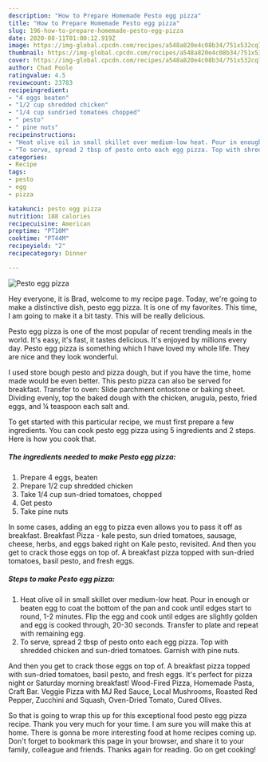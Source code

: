 ```yaml
---
description: "How to Prepare Homemade Pesto egg pizza"
title: "How to Prepare Homemade Pesto egg pizza"
slug: 196-how-to-prepare-homemade-pesto-egg-pizza
date: 2020-08-11T01:00:12.919Z
image: https://img-global.cpcdn.com/recipes/a548a820e4c08b34/751x532cq70/pesto-egg-pizza-recipe-main-photo.jpg
thumbnail: https://img-global.cpcdn.com/recipes/a548a820e4c08b34/751x532cq70/pesto-egg-pizza-recipe-main-photo.jpg
cover: https://img-global.cpcdn.com/recipes/a548a820e4c08b34/751x532cq70/pesto-egg-pizza-recipe-main-photo.jpg
author: Chad Poole
ratingvalue: 4.5
reviewcount: 23783
recipeingredient:
- "4 eggs beaten"
- "1/2 cup shredded chicken"
- "1/4 cup sundried tomatoes chopped"
- " pesto"
- " pine nuts"
recipeinstructions:
- "Heat olive oil in small skillet over medium-low heat. Pour in enough or beaten egg to coat the bottom of the pan and cook until edges start to round, 1-2 minutes. Flip the egg and cook until edges are slightly golden and egg is cooked through, 20-30 seconds. Transfer to plate and repeat with remaining egg."
- "To serve, spread 2 tbsp of pesto onto each egg pizza. Top with shredded chicken and sun-dried tomatoes. Garnish with pine nuts."
categories:
- Recipe
tags:
- pesto
- egg
- pizza

katakunci: pesto egg pizza 
nutrition: 188 calories
recipecuisine: American
preptime: "PT10M"
cooktime: "PT44M"
recipeyield: "2"
recipecategory: Dinner

---
```



![Pesto egg pizza](https://img-global.cpcdn.com/recipes/a548a820e4c08b34/751x532cq70/pesto-egg-pizza-recipe-main-photo.jpg)

Hey everyone, it is Brad, welcome to my recipe page. Today, we're going to make a distinctive dish, pesto egg pizza. It is one of my favorites. This time, I am going to make it a bit tasty. This will be really delicious.

Pesto egg pizza is one of the most popular of recent trending meals in the world. It's easy, it's fast, it tastes delicious. It's enjoyed by millions every day. Pesto egg pizza is something which I have loved my whole life. They are nice and they look wonderful.

I used store bough pesto and pizza dough, but if you have the time, home made would be even better. This pesto pizza can also be served for breakfast. Transfer to oven: Slide parchment ontostone or baking sheet. Dividing evenly, top the baked dough with the chicken, arugula, pesto, fried eggs, and ¼ teaspoon each salt and.


To get started with this particular recipe, we must first prepare a few ingredients. You can cook pesto egg pizza using 5 ingredients and 2 steps. Here is how you cook that.

<!--inarticleads1-->

##### The ingredients needed to make Pesto egg pizza:

1. Prepare 4 eggs, beaten
1. Prepare 1/2 cup shredded chicken
1. Take 1/4 cup sun-dried tomatoes, chopped
1. Get  pesto
1. Take  pine nuts


In some cases, adding an egg to pizza even allows you to pass it off as breakfast. Breakfast Pizza - kale pesto, sun dried tomatoes, sausage, cheese, herbs, and eggs baked right on Kale pesto, revisited. And then you get to crack those eggs on top of. A breakfast pizza topped with sun-dried tomatoes, basil pesto, and fresh eggs. 

<!--inarticleads2-->

##### Steps to make Pesto egg pizza:

1. Heat olive oil in small skillet over medium-low heat. Pour in enough or beaten egg to coat the bottom of the pan and cook until edges start to round, 1-2 minutes. Flip the egg and cook until edges are slightly golden and egg is cooked through, 20-30 seconds. Transfer to plate and repeat with remaining egg.
1. To serve, spread 2 tbsp of pesto onto each egg pizza. Top with shredded chicken and sun-dried tomatoes. Garnish with pine nuts.


And then you get to crack those eggs on top of. A breakfast pizza topped with sun-dried tomatoes, basil pesto, and fresh eggs. It&#39;s perfect for pizza night or Saturday morning breakfast! Wood-Fired Pizza, Homemade Pasta, Craft Bar. Veggie Pizza with MJ Red Sauce, Local Mushrooms, Roasted Red Pepper, Zucchini and Squash, Oven-Dried Tomato, Cured Olives. 

So that is going to wrap this up for this exceptional food pesto egg pizza recipe. Thank you very much for your time. I am sure you will make this at home. There is gonna be more interesting food at home recipes coming up. Don't forget to bookmark this page in your browser, and share it to your family, colleague and friends. Thanks again for reading. Go on get cooking!
